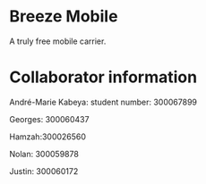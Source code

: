 # Breeze Mobile
A truly free mobile carrier.

# Collaborator information

André-Marie Kabeya: student number: 300067899

Georges: 300060437

Hamzah:300026560

Nolan: 300059878

Justin: 300060172
